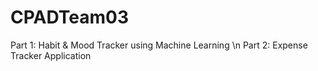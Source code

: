 # CPADTeam03



Part 1: Habit & Mood Tracker using Machine Learning \n
Part 2: Expense Tracker Application
